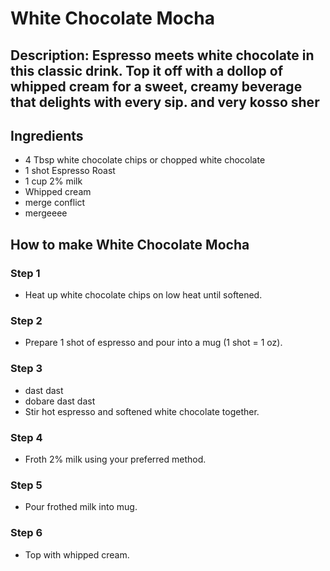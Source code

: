 # White Chocolate Mocha​

## Description: Espresso meets white chocolate in this classic drink. Top it off with a dollop of whipped cream for a sweet, creamy beverage that delights with every sip. and very kosso sher


## Ingredients

- 4 Tbsp white chocolate chips or chopped white chocolate
- 1 shot Espresso Roast
- 1 cup 2% milk
- Whipped cream
- merge conflict 
- mergeeee 
## How to make White Chocolate Mocha​

### Step 1

- Heat up white chocolate chips on low heat until softened.

### Step 2

- Prepare 1 shot of espresso and pour into a mug (1 shot = 1 oz).

### Step 3
- dast dast 
- dobare dast dast
- Stir hot espresso and softened white chocolate together.

### Step 4

- Froth 2% milk using your preferred method.

### Step 5

- Pour frothed milk into mug.

### Step 6

- Top with whipped cream.
